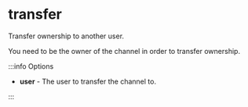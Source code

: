 # transfer

Transfer ownership to another user.

You need to be the owner of the channel in order to transfer ownership.

:::info Options

- **user** - The user to transfer the channel to.

:::
